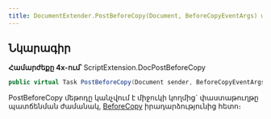 ```yaml
---
title: DocumentExtender.PostBeforeCopy(Document, BeforeCopyEventArgs) մեթոդ
---
```


## Նկարագիր

**Համարժեքը 4x-ում՝** ScriptExtension.DocPostBeforeCopy

```c#
public virtual Task PostBeforeCopy(Document sender, BeforeCopyEventArgs args)
```

PostBeforeCopy մեթոդը կանչվում է միջուկի կողմից` փաստաթուղթը պատճենման ժամանակ, [BeforeCopy](https://armsoft.github.io/as4x-docs/HTM/ProgrGuide/ScriptProcs/BeforeCopy.html) իրադարձությունից հետո։ 

